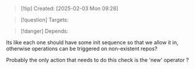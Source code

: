 
>[!tip] Created: [2025-02-03 Mon 09:28]

>[!question] Targets: 

>[!danger] Depends: 

Its like each one should have some init sequence so that we allow it in, otherwise operations can be triggered on non-existent repos? 

Probably the only action that needs to do this check is the 'new' operator ?